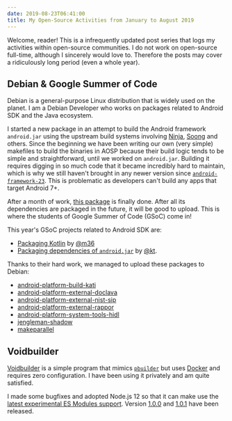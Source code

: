 ```yaml
---
date: 2019-08-23T06:41:00
title: My Open-Source Activities from January to August 2019
---
```


Welcome, reader! This is a infrequently updated post series that logs my activities within open-source communities. I do not work on open-source full-time, although I sincerely would love to. Therefore the posts may cover a ridiculously long period (even a whole year).

## Debian & Google Summer of Code

Debian is a general-purpose Linux distribution that is widely used on the planet. I am a Debian Developer who works on packages related to Android SDK and the Java ecosystem.

I started a new package in an attempt to build the Android framework `android.jar` using the upstream build systems involving [Ninja](https://ninja-build.org), [Soong](https://android.googlesource.com/platform/build/soong) and others. Since the beginning we have been writing our own (very simple) makefiles to build the binaries in AOSP because their build logic tends to be simple and straightforward, until we worked on `android.jar`. Building it requires digging in so much code that it became incredibly hard to maintain, which is why we still haven't brought in any newer version since [`android-framework-23`](https://tracker.debian.org/pkg/android-framework-23). This is problematic as developers can't build any apps that target Android 7+.

After a month of work, [this package](https://salsa.debian.org/android-tools-team/android-sdk-platform-latest) is finally done. After all its dependencies are packaged in the future, it will be good to upload. This is where the students of Google Summer of Code (GSoC) come in!

This year's GSoC projects related to Android SDK are:

* [Packaging Kotlin](https://wiki.debian.org/SummerOfCode2019/ProjectProposals/Kotlin) by [@m36](https://salsa.debian.org/m36-guest)
* [Packaging dependencies of `android.jar`](https://wiki.debian.org/SummerOfCode2019/ApprovedProjects/Android%20SDK%20Tools%20in%20Debian) by [@kt](https://salsa.debian.org/kt-guest).

Thanks to their hard work, we managed to upload these packages to Debian:

* [android-platform-build-kati](https://salsa.debian.org/android-tools-team/android-platform-build-kati)
* [android-platform-external-doclava](https://tracker.debian.org/news/1048095/accepted-android-platform-external-doclava-900r42-1-source-into-experimental/l)
* [android-platform-external-nist-sip](https://salsa.debian.org/android-tools-team/android-platform-external-nist-sip)
* [android-platform-external-rappor](https://salsa.debian.org/android-tools-team/android-platform-external-rappor)
* [android-platform-system-tools-hidl](https://salsa.debian.org/android-tools-team/android-platform-system-tools-hidl)
* [jengleman-shadow](https://salsa.debian.org/java-team/jengelman-shadow)
* [makeparallel](https://tracker.debian.org/news/1050485/accepted-android-platform-build-1810r23-3-source-all-amd64-into-unstable-unstable)

## Voidbuilder

[Voidbuilder](https://www.npmjs.com/package/voidbuilder) is a simple program that mimics [`pbuilder`](https://packages.debian.org/sid/pbuilder) but uses [Docker](https://docker.com) and requires zero configuration. I have been using it privately and am quite satisfied.

I made some bugfixes and adopted Node.js 12 so that it can make use the [latest experimental ES Modules support](https://medium.com/@nodejs/announcing-a-new-experimental-modules-1be8d2d6c2ff). Version [1.0.0](https://salsa.debian.org/seamlik/voidbuilder/commit/be4a62e316f8c03e31c870831ab3fc33a2fd3178) and [1.0.1](https://salsa.debian.org/seamlik/voidbuilder/commit/8459b54c3afa5ee76118073cd3026b1c5be7259a) have been released.
